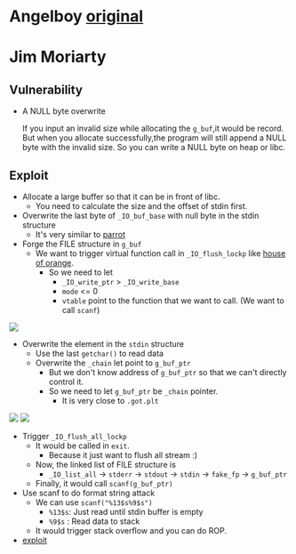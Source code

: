 # Angelboy [original](https://github.com/scwuaptx/CTF/blob/master/2017-writeup/asis-final/jim_moriarty.md)
# Jim Moriarty

## Vulnerability 
+ A NULL byte overwrite

	If you input an invalid size while allocating the `g_buf`,it would be record. But when you allocate successfully,the program will still append a NULL byte with the invalid size. So you can write a NULL byte on heap or libc.
	
	
## Exploit
+ Allocate a large buffer so that it can be in front of libc.
	+ You need to calculate the size and the offset of stdin first. 
+ Overwrite the last byte of `_IO_buf_base` with null byte in the stdin structure
	+ It's very similar to [parrot](https://github.com/scwuaptx/CTF/blob/master/2017-writeup/twctf/Parrot.md)
+ Forge the FILE structure in `g_buf`
	+ We want to trigger virtual function call in `_IO_flush_lockp` like [house of orange](http://4ngelboy.blogspot.tw/2016/10/hitcon-ctf-qual-2016-house-of-orange.html). 
		+ So we need to let
			+ `_IO_write_ptr` > `_IO_write_base`
			+ `mode` <= 0
			+ `vtable` point to the function that we want to call. (We want to call `scanf`)

![](0.png)

+ Overwrite the element in the `stdin` structure
	+ Use the last `getchar()` to read data
	+ Overwrite the `_chain` let point to `g_buf_ptr`
		+ But we don't know address of `g_buf_ptr` so that we can't directly control it.
		+ So we need to let `g_buf_ptr` be `_chain` pointer. 
			+ It is very close to `.got.plt`

![](1.png)
![](2.png)

+ Trigger `_IO_flush_all_lockp`
	+ It would be called in `exit`.
		+ Because it just want to flush all stream :)
	+ Now, the linked list of FILE structure is
		+ `_IO_list_all` -> `stderr` -> `stdout` -> `stdin` -> `fake_fp` -> `g_buf_ptr`
	+ Finally, it would call `scanf(g_buf_ptr)`
+ Use scanf to do format string attack
	+ We can use `scanf("%13$s%9$s")`
		+ `%13$s`: Just read until stdin buffer is empty 
		+ `%9$s` : Read data to stack
 	+ It would trigger stack overflow and you can do ROP.
+ [exploit](jim_moriarty.py)